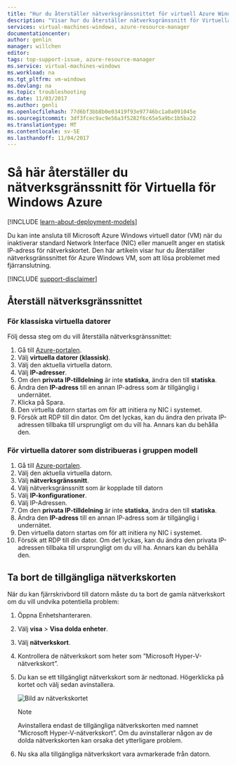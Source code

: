```yaml
---
title: "Hur du återställer nätverksgränssnittet för virtuell Azure Windows-dator | Microsoft Docs"
description: "Visar hur du återställer nätverksgränssnitt för Virtuella för Windows Azure"
services: virtual-machines-windows, azure-resource-manager
documentationcenter: 
author: genlin
manager: willchen
editor: 
tags: top-support-issue, azure-resource-manager
ms.service: virtual-machines-windows
ms.workload: na
ms.tgt_pltfrm: vm-windows
ms.devlang: na
ms.topic: troubleshooting
ms.date: 11/03/2017
ms.author: genli
ms.openlocfilehash: 77d6bf3bb8b0e03419f93e97746bc1a0a091045e
ms.sourcegitcommit: 3df3fcec9ac9e56a3f5282f6c65e5a9bc1b5ba22
ms.translationtype: MT
ms.contentlocale: sv-SE
ms.lasthandoff: 11/04/2017
---
```

# <a name="how-to-reset-network-interface-for-azure-windows-vm"></a>Så här återställer du nätverksgränssnitt för Virtuella för Windows Azure 

[!INCLUDE [learn-about-deployment-models](../../../includes/learn-about-deployment-models-both-include.md)]

Du kan inte ansluta till Microsoft Azure Windows virtuell dator (VM) när du inaktiverar standard Network Interface (NIC) eller manuellt anger en statisk IP-adress för nätverkskortet. Den här artikeln visar hur du återställer nätverksgränssnittet för Azure Windows VM, som att lösa problemet med fjärranslutning.

[!INCLUDE [support-disclaimer](../../../includes/support-disclaimer.md)]
## <a name="reset-network-interface"></a>Återställ nätverksgränssnittet

### <a name="for-classic-vms"></a>För klassiska virtuella datorer

Följ dessa steg om du vill återställa nätverksgränssnittet:

1.  Gå till [Azure-portalen]( https://ms.portal.azure.com).
2.  Välj **virtuella datorer (klassisk)**.
3.  Välj den aktuella virtuella datorn.
4.  Välj **IP-adresser**.
5.  Om den **privata IP-tilldelning** är inte **statiska**, ändra den till **statiska**.
6.  Ändra den **IP-adress** till en annan IP-adress som är tillgänglig i undernätet.
7.  Klicka på Spara.
8.  Den virtuella datorn startas om för att initiera ny NIC i systemet.
9.  Försök att RDP till din dator. Om det lyckas, kan du ändra den privata IP-adressen tillbaka till ursprungligt om du vill ha. Annars kan du behålla den. 

### <a name="for-vms-deployed-in-resource-group-model"></a>För virtuella datorer som distribueras i gruppen modell

1.  Gå till [Azure-portalen]( https://ms.portal.azure.com).
2.  Välj den aktuella virtuella datorn.
3.  Välj **nätverksgränssnitt**.
4.  Välj nätverksgränssnitt som är kopplade till datorn
5.  Välj **IP-konfigurationer**.
6.  Välj IP-Adressen. 
7.  Om den **privata IP-tilldelning** är inte **statiska**, ändra den till **statiska**.
8.  Ändra den **IP-adress** till en annan IP-adress som är tillgänglig i undernätet.
9. Den virtuella datorn startas om för att initiera ny NIC i systemet.
10. Försök att RDP till din dator. Om det lyckas, kan du ändra den privata IP-adressen tillbaka till ursprungligt om du vill ha. Annars kan du behålla den. 

## <a name="delete-the-unavailable-nics"></a>Ta bort de tillgängliga nätverkskorten
När du kan fjärrskrivbord till datorn måste du ta bort de gamla nätverkskort om du vill undvika potentiella problem:

1.  Öppna Enhetshanteraren.
2.  Välj **visa** > **Visa dolda enheter**.
3.  Välj **nätverkskort**. 
4.  Kontrollera de nätverkskort som heter som ”Microsoft Hyper-V-nätverkskort”.
5.  Du kan se ett tillgängligt nätverkskort som är nedtonad. Högerklicka på kortet och välj sedan avinstallera.

    ![Bild av nätverkskortet](media/reset-network-interface/nicpage.png)

    > [!NOTE]
    > Avinstallera endast de tillgängliga nätverkskorten med namnet ”Microsoft Hyper-V-nätverkskort”. Om du avinstallerar någon av de dolda nätverkskorten kan orsaka det ytterligare problem.
    >
    >

6.  Nu ska alla tillgängliga nätverkskort vara avmarkerade från datorn.
